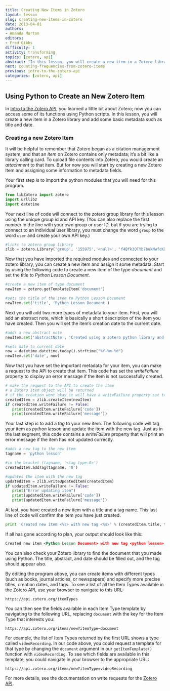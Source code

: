 ```yaml
---
title: Creating New Items in Zotero
layout: lesson
slug: creating-new-items-in-zotero
date: 2013-04-01
authors:
- Amanda Morton
editors:
- Fred Gibbs
difficulty: 1
activity: transforming
topics: [zotero, api]
abstract: "In this lesson, you will create a new item in a Zotero library and add some basic metadata such as title and date."
next: counting-frequencies-from-zotero-items
previous: intro-to-the-zotero-api
categories: [zotero, api]
---
```


Using Python to Create an New Zotero Item
-----------------------------------------

In [Intro to the Zotero API][], you learned a little bit about Zotero; now you can
access some of its functions using Python scripts. In this lesson, you
will create a new item in a Zotero library and add some basic metadata
such as title and date.

### Creating a new Zotero Item

It will be helpful to remember that Zotero began as a citation
management system, and that an *item* on Zotero contains only metadata;
it’s a bit like a library calling card. To upload file contents into
Zotero, you would create an *attachment* to that item. But for now you
will start by creating a new Zotero Item and assigning some information
to metadata fields.

Your first step is to import the python modules that you will need for
this program.

``` python
from libZotero import zotero
import urllib2
import datetime
```

Your next line of code will connect to the zotero group library for this lesson
using the unique group id and API key. (You can also replace the first number
in the line with your own group or user ID, but if you are trying to connect to
an individual user library, you must change the word `group` to the word
`user` and create your own API key.)

``` python
#links to zotero group library
zlib = zotero.Library('group', '155975','<null>', 'f4Bfk3OTYb7bukNwfcKXKNLG')
```

Now that you have imported the required modules and connected to your
zotero library, you can create a new item and assign it some metadata.
Start by using the following code to create a new item of the type
*document* and set the title to *Python Lesson Document.*

``` python
#create a new item of type document
newItem = zotero.getTemplateItem('document')

#sets the title of the item to Python Lesson Document
newItem.set('title', 'Python Lesson Document')
```

Next you will add two more types of metadata to your item. First, you
will add an abstract note, which is basically a short description of the
item you have created. Then you will set the item’s creation date to the
current date.

``` python
#adds a new abstract note
newItem.set('abstractNote', 'Created using a zotero python library and the write api')

#sets date to current date
now = datetime.datetime.today().strftime("%Y-%m-%d")
newItem.set('date', now)
```

Now that you have set the important metadata for your item, you can make
a request to the API to create that item. This code has set the
*writeFailure* property to display an error message if the item is not
successfully created.

``` python
# make the request to the API to create the item
# a Zotero Item object will be returned
# if the creation went okay it will have a writeFailure property set to False
createdItem = zlib.createItem(newItem)
if createdItem.writeFailure != False:
   print(createdItem.writeFailure['code'])
   print(createdItem.writeFailure['message'])
```

Your last step is to add a *tag* to your new item. The following code
will tag your item as *python lesson* and update the item with the new
tag. Just as in the last segment, this code contains a *writeFailure*
property that will print an error message if the item has not updated
correctly.

``` python
#adds a new tag to the new item
tagname = 'python lesson'

#in the bracket (tagname, '<tag type:0>')
createdItem.addTag(tagname, '0')

#updates the item with the new tag
updatedItem = zlib.writeUpdatedItem(createdItem)
if updatedItem.writeFailure != False:
   print("Error updating item")
   print(updatedItem.writeFailure['code'])
   print(updatedItem.writeFailure['message'])
```

At last, you have created a new item with a title and a tag name. This
last line of code will confirm the item you have just created.

``` python
print 'Created new item <%s> with new tag <%s>' % (createdItem.title, tagname)
```

If all has gone according to plan, your output should look like this:

``` xml
Created new item <Python Lesson Document> with new tag <python lesson>
```

You can also check your Zotero library to find the document that you
made using Python. The title, abstract, and date should be filled out,
and the tag should appear also.

By editing the program above, you can create items with different types
(such as books, journal articles, or newspapers) and specify more precise titles,
creation dates, and tags. To see a list of all the Item Types available
in the Zotero API, use your browser to navigate to this URL:

    https://api.zotero.org/itemTypes

You can then see the fields available in each Item Type template by
navigating to the following URL, replacing `document` with the key for the
Item Type that interests you:

    https://api.zotero.org/items/new?itemType=document

For example, the list of Item Types returned by the first URL shows a type called `videoRecording`. 
In our code above, you could request a template for that type by changing the
`document` argument in our `getItemTemplate()` function with `videoRecording`. To 
see which fields are available in this template, you could navigate in your browser to the 
appropriate URL:

    https://api.zotero.org/items/new?itemType=videoRecording
    
For more details, see the documentation on write requests for the [Zotero API](https://www.zotero.org/support/dev/web_api/v3/write_requests).

  [Intro to the Zotero API]: ../lessons/intro-to-the-zotero-api
